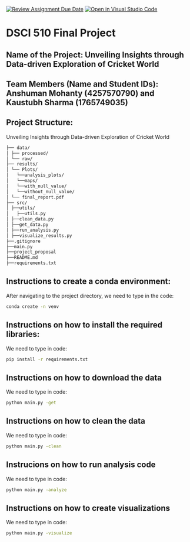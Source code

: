[![Review Assignment Due Date](https://classroom.github.com/assets/deadline-readme-button-24ddc0f5d75046c5622901739e7c5dd533143b0c8e959d652212380cedb1ea36.svg)](https://classroom.github.com/a/h_LXMCrc)
[![Open in Visual Studio Code](https://classroom.github.com/assets/open-in-vscode-718a45dd9cf7e7f842a935f5ebbe5719a5e09af4491e668f4dbf3b35d5cca122.svg)](https://classroom.github.com/online_ide?assignment_repo_id=12837995&assignment_repo_type=AssignmentRepo)
# DSCI 510 Final Project

## Name of the Project: Unveiling Insights through Data-driven Exploration of Cricket World

## Team Members (Name and Student IDs): Anshuman Mohanty (4257570790) and Kaustubh Sharma (1765749035)
## Project Structure:
Unveiling Insights through Data-driven Exploration of Cricket World
 ```sh
├── data/
│ ├── processed/
│ └── raw/
├── results/
│ └── Plots/
│   └──analysis_plots/
│   └──maps/
│   └──with_null_value/
│   └──without_null_value/
│ └── final_report.pdf
├── src/
│ ├──utils/
│   ├──utils.py
│ ├──clean_data.py
│ ├──get_data.py
│ ├──run_analysis.py
│ ├──visualize_results.py
├──.gitignore
├──main.py
├──project_proposal
├──README.md
├──requirements.txt
  ```
## Instructions to create a conda environment: 
After navigating to the project directory, we need to type in the code: 
  ```sh
  conda create -n venv
  ```
## Instructions on how to install the required libraries: 
We need to type in code: 
  ```sh
  pip install -r requirements.txt
  ```

## Instructions on how to download the data
We need to type in code: 
  ```sh
  python main.py -get
  ```

## Instructions on how to clean the data
We need to type in code: 
  ```sh
  python main.py -clean
  ```
## Instrucions on how to run analysis code
We need to type in code: 
  ```sh
  python main.py -analyze
  ```

## Instructions on how to create visualizations
We need to type in code: 
  ```sh
  python main.py -visualize
  ```
